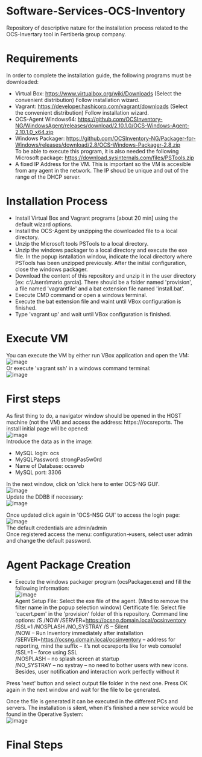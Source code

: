 # Software-Services-OCS-Inventory
Repository of descriptive nature for the installation process related to the OCS-Invertary tool in Fertiberia group company.
# Requirements   
In order to complete the installation guide, the following programs must be downloaded:     
- Virtual Box: https://www.virtualbox.org/wiki/Downloads (Select the convenient distribution)
  Follow installation wizard. 
- Vagrant: https://developer.hashicorp.com/vagrant/downloads (Select the convenient distribution)
  Follow installation wizard. 
- OCS-Agent Windows64: https://github.com/OCSInventory-NG/WindowsAgent/releases/download/2.10.1.0/OCS-Windows-Agent-2.10.1.0_x64.zip
- Windows Packager: https://github.com/OCSInventory-NG/Packager-for-Windows/releases/download/2.8/OCS-Windows-Packager-2.8.zip   
  To be able to execute this program, it is also needed the following Microsoft package: https://download.sysinternals.com/files/PSTools.zip
- A fixed IP Address for the VM. This is important so the VM is accesible from any agent in the network. The IP shoud be unique and out of the range of the DHCP server. 

 # Installation Process   
 - Install Virtual Box and Vagrant programs [about 20 min] using the default wizard options.
 - Install the OCS-Agent by unzipping the downloaded file to a local directory.
 - Unzip the Microsoft tools PSTools to a local directory.
 - Unzip the windows packager to a local directory and execute the exe file. In the popup isntallation window, indicate the local directory where PSTools has been unzipped previously. After the initial configuration, close the windows packager.
 - Download the content of this repository and unzip it in the user directory [ex: c:\Users\mario.garcia]. There should be a folder named 'provision', a file named 'vagrantfile' and a bat extension file named 'install.bat'.
 - Execute CMD command or open a windows terminal.
 - Execute the bat extension file and waint until VBox configuration is finished. 
 - Type 'vagrant up' and wait until VBox configuration is finished.

# Execute VM    
You can execute the VM by either run VBox application and open the VM:
   ![image](https://github.com/marioGarciaLopez/software-services-ocs-inventory/assets/143705941/fc739067-646d-4007-a436-537eb17c94ad)      
Or execute 'vagrant ssh' in a windows command terminal:   
![image](https://github.com/marioGarciaLopez/software-services-ocs-inventory/assets/143705941/ca986774-beba-48d0-a806-b8807e900442)   

# First steps   
As first thing to do, a navigator window should be opened in the HOST machine (not the VM) and access the address: https://<VM-IP>/ocsreports. The install initial page will be opened:   
![image](https://github.com/marioGarciaLopez/software-services-ocs-inventory/assets/143705941/51d86cd6-9f1b-4261-bf98-c112f1e62ee5)   
Introduce the data as in the image:  
- MySQL login: ocs
- MySQLPassword: strongPas5w0rd
- Name of Database: ocsweb
- MySQL port: 3306

In the next window, click on 'click here to enter OCS-NG GUI'.   
![image](https://github.com/marioGarciaLopez/software-services-ocs-inventory/assets/143705941/20f1f347-53f3-4f89-81cf-ddd9fe7ca4ad)   
Update the DDBB if necessary:   
![image](https://github.com/marioGarciaLopez/software-services-ocs-inventory/assets/143705941/a7ca8b76-0853-43dd-8639-388f11f57f26)   
 
Once updated click again in 'OCS-NSG GUI' to access the login page:   
![image](https://github.com/marioGarciaLopez/software-services-ocs-inventory/assets/143705941/e7c6664b-5cb3-4d15-b7f9-622fe31ebe8d)   
The default credentials are admin/admin   
Once registered access the menu: configuration->users, select user admin and change the default password.   

# Agent Package Creation   
- Execute the windows packager program (ocsPackager.exe) and fill the following information:   
![image](https://github.com/marioGarciaLopez/software-services-ocs-inventory/assets/143705941/9628d506-0524-4249-abe3-7ba494fe1f6c)   
Agent Setup File: Select the exe file of the agent. (Mind to remove the filter name in the popup selection window)
Certificate file: Select file 'cacert.pem' in the 'provision' folder of this repository.
Command line options: /S /NOW /SERVER=https://ocsng.domain.local/ocsinventory /SSL=1 /NOSPLASH /NO_SYSTRAY
/S – Silent   
/NOW – Run Inventory immediately after installation   
/SERVER=https://ocsng.domain.local/ocsinventory – address for reporting, mind the suffix – it’s not ocsreports like for web console!   
/SSL=1 – force using SSL   
/NOSPLASH – no splash screen at startup   
/NO_SYSTRAY – no systray – no need to bother users with new icons. Besides, user notification and interaction work perfectly without it

Press 'next' button and select output file folder in the next one. Press OK again in the next window and wait for the file to be generated.   

Once the file is generated it can be executed in the different PCs and servers. The installation is silent, when it's finished a new service would be found in the Operative System:   
![image](https://github.com/marioGarciaLopez/software-services-ocs-inventory/assets/143705941/dbf4e62f-b182-4a2f-9752-d5cb33cc8c97)   

# Final Steps   











  
